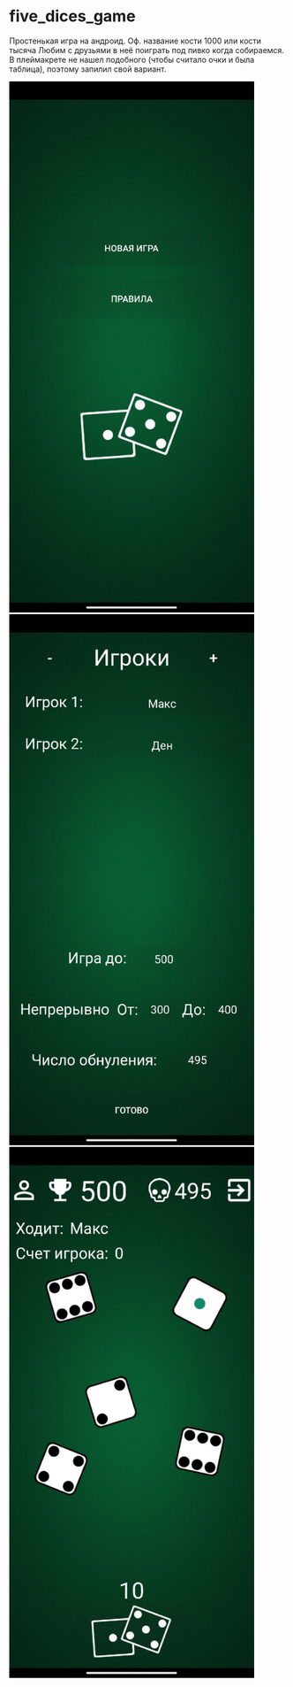 ﻿# five_dices_game
 Простенькая игра на андроид.
 Оф. название кости 1000 или кости тысяча
 Любим с друзьями в неё поиграть под пивко когда собираемся.
 В плеймакрете не нашел подобного (чтобы считало очки и была таблица), поэтому запилил свой вариант.
 
<img src="https://raw.githubusercontent.com/aimlyaa/five_dices_game/main/screenshot_1.jpg" width="444" height="960">
<img src="https://raw.githubusercontent.com/aimlyaa/five_dices_game/main/screenshot_2.jpg" width="444" height="960">
<img src="https://raw.githubusercontent.com/aimlyaa/five_dices_game/main/screenshot_3.jpg" width="444" height="960">

